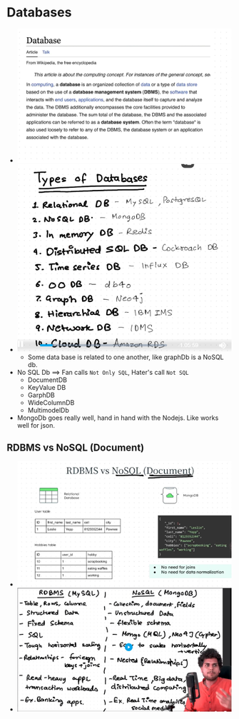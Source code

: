 # Databases

- ![Database Defination](image.png)
- ![Types of DB](image-1.png)
  - Some data base is related to one another, like graphDb is a NoSQL db.
- No SQL Db ==> Fan calls `Not Only SQL`, Hater's call `Not SQL`
  - DocumentDB
  - KeyValue DB
  - GarphDB
  - WideColumnDB
  - MultimodelDb
- MongoDb goes really well, hand in hand with the Nodejs. Like works well for json.

## RDBMS vs NoSQL (Document)

- ![alt text](image-2.png)
- ![alt text](image-3.png)